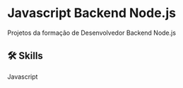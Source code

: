
# Javascript Backend Node.js

Projetos da formação de Desenvolvedor Backend Node.js




## 🛠 Skills
Javascript

